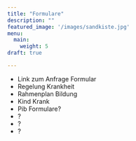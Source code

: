 ```yaml
---
title: "Formulare"
description: ""
featured_image: '/images/sandkiste.jpg'
menu:
  main:
    weight: 5
draft: true

---
```


- Link zum Anfrage Formular
- Regelung Krankheit
- Rahmenplan Bildung
- Kind Krank
- Pib Formulare?
- ?
- ?
- ?